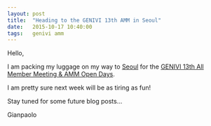 ```yaml
---
layout: post
title:  "Heading to the GENIVI 13th AMM in Seoul"
date:   2015-10-17 10:40:00
tags:   genivi amm
---
```


Hello,

I am packing my luggage on my way to [Seoul](http://www.lottehotel.com/) for the [GENIVI 13th All Member Meeting & AMM Open Days](http://genivi.org/amm-2015-october).

I am pretty sure next week will be as tiring as fun!

Stay tuned for some future blog posts...

Gianpaolo

<!-- EOF -->
